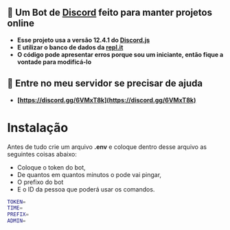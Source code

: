 ## 🌟 Um Bot de [Discord](https://discord.com/) feito para manter projetos online
- **Esse projeto usa a versão 12.4.1 do [Discord.js](https://discord.js.org)**
- **E utilizar o banco de dados da [repl.it](https://repl.it/)**
- **O código pode apresentar erros porque sou um iniciante, então fique a vontade para modificá-lo**
## 📌 Entre no meu servidor se precisar de ajuda
- **[https://discord.gg/6VMxT8k](https://discord.gg/6VMxT8k)**
# Instalação
Antes de tudo crie um arquivo **.env** e coloque dentro desse arquivo as seguintes coisas abaixo:
- Coloque o token do bot,
- De quantos em quantos minutos o pode vai pingar,
- O prefixo do bot
- E o ID da pessoa que poderá usar os comandos.
```sh
TOKEN=
TIME=
PREFIX=
ADMIN=
```
